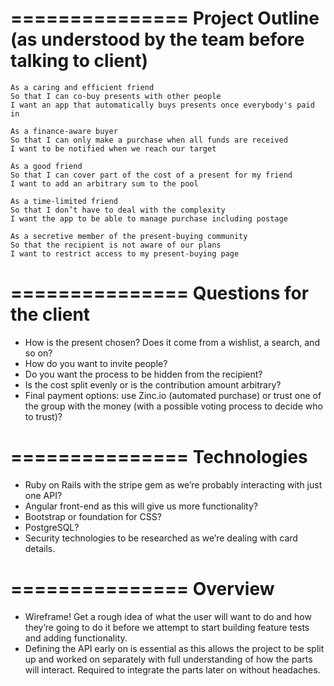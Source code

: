 ===============
Project Outline (as understood by the team before talking to client)
===============

```
As a caring and efficient friend
So that I can co-buy presents with other people
I want an app that automatically buys presents once everybody's paid in

As a finance-aware buyer
So that I can only make a purchase when all funds are received
I want to be notified when we reach our target

As a good friend
So that I can cover part of the cost of a present for my friend
I want to add an arbitrary sum to the pool

As a time-limited friend
So that I don’t have to deal with the complexity
I want the app to be able to manage purchase including postage

As a secretive member of the present-buying community
So that the recipient is not aware of our plans
I want to restrict access to my present-buying page
```

===============
Questions for the client
===============

* How is the present chosen? Does it come from a wishlist, a search, and so on?
* How do you want to invite people?
* Do you want the process to be hidden from the recipient?
* Is the cost split evenly or is the contribution amount arbitrary?
* Final payment options: use Zinc.io (automated purchase) or trust one of the group with the money (with a possible voting process to decide who to trust)?

===============
Technologies
===============

* Ruby on Rails with the stripe gem as we’re probably interacting with just one API?
* Angular front-end as this will give us more functionality?
* Bootstrap or foundation for CSS?
* PostgreSQL?
* Security technologies to be researched as we’re dealing with card details.

===============
Overview
===============

* Wireframe! Get a rough idea of what the user will want to do and how they’re going to do it before we attempt to start building feature tests and adding functionality.
* Defining the API early on is essential as this allows the project to be split up and worked on separately with full understanding of how the parts will interact. Required to integrate the parts later on without headaches.
